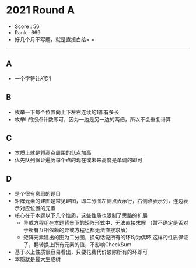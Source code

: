 # 2021 Round A

-   Score : 56
-   Rank : 669
-   好几个月不写题，就是直接白给= =
---

## A

- 一个字符让$K$变$1$

## B

- 枚举一下每个位置向上下左右连续的$1$都有多长
- 枚举L的拐点计数即可，因为一边是另一边的两倍，所以不会重复计算

## C

- 本质上就是将高点周围的低点加高
- 优先队列保证遍历每个点的现在或未来高度是单调的即可

## D

- 是个很有意思的题目
- 矩阵元素的建图是常见建图，即二分图左侧点表示行，右侧点表示列，连边表示对应位置的元素
- 核心在于本题以下几个性质，这些性质也限制了思路的扩展
    - 异或方程组在本题背景下的矩阵形式中，无法直接求解
        （暂不确定是否对于所有互相依赖的异或方程组都无法直接求解）
    - 矩阵元素建出的图为二分图，换句话说所有的环均为偶环
        这样的性质保证了，翻转换上所有元素的值，不影响CheckSum
- 基于以上性质很容易看出，只要花费代价破除所有的环即可
- 本质就是最大生成树
